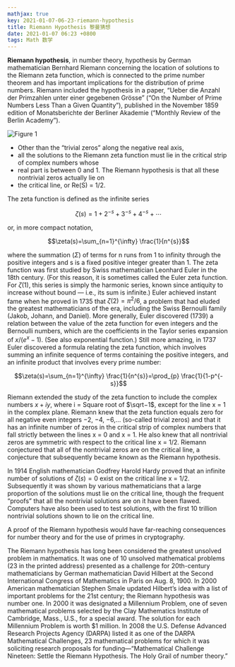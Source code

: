 ```yaml
---
mathjax: true
key: 2021-01-07-06-23-riemann-hypothesis
title: Riemann Hypothesis 黎曼猜想
date: 2021-01-07 06:23 +0800
tags: Math 数学
---
```


**Riemann hypothesis**, in number theory, hypothesis by German mathematician Bernhard Riemann concerning the location of solutions to the Riemann zeta function, which is connected to the prime number theorem and has important implications for the distribution of prime numbers. Riemann included the hypothesis in a paper, “Ueber die Anzahl der Primzahlen unter einer gegebenen Grösse” (“On the Number of Prime Numbers Less Than a Given Quantity”), published in the November 1859 edition of Monatsberichte der Berliner Akademie (“Monthly Review of the Berlin Academy”).

![Figure 1](https://tenetai.com/iclass/1f.jpg)

- Other than the “trivial zeros” along the negative real axis,
- all the solutions to the Riemann zeta function must lie in the critical strip of complex numbers whose 
- real part is between 0 and 1. The Riemann hypothesis is that all these nontrivial zeros actually lie on 
- the critical line, or Re(S) = 1/2.

The zeta function is defined as the infinite series

$$\zeta(s)=1+2^{-s}+3^{-s}+4^{-s}+\cdots$$

or, in more compact notation,

$$\zeta(s)=\sum_{n=1}^{\infty} \frac{1}{n^{s}}$$

where the summation $(Σ)$ of terms for n runs from 1 to infinity through the positive integers and s is a fixed positive integer greater than 1. The zeta function was first studied by Swiss mathematician Leonhard Euler in the 18th century. (For this reason, it is sometimes called the Euler zeta function. For $ζ(1)$, this series is simply the harmonic series, known since antiquity to increase without bound — i.e., its sum is infinite.) Euler achieved instant fame when he proved in 1735 that $ζ(2) = π^{2}/6$, a problem that had eluded the greatest mathematicians of the era, including the Swiss Bernoulli family (Jakob, Johann, and Daniel). More generally, Euler discovered (1739) a relation between the value of the zeta function for even integers and the Bernoulli numbers, which are the coefficients in the Taylor series expansion of $x/(e^{x} − 1)$. (See also exponential function.) Still more amazing, in 1737 Euler discovered a formula relating the zeta function, which involves summing an infinite sequence of terms containing the positive integers, and an infinite product that involves every prime number:

$$\zeta(s)=\sum_{n=1}^{\infty} \frac{1}{n^{s}}=\prod_{p} \frac{1}{1-p^{-s}}$$

Riemann extended the study of the zeta function to include the complex numbers $x + iy$, where i = Square root of $\sqrt−1$, except for the line x = 1 in the complex plane. Riemann knew that the zeta function equals zero for all negative even integers −2, −4, −6,… (so-called trivial zeros) and that it has an infinite number of zeros in the critical strip of complex numbers that fall strictly between the lines x = 0 and x = 1. He also knew that all nontrivial zeros are symmetric with respect to the critical line x = 1/2. Riemann conjectured that all of the nontrivial zeros are on the critical line, a conjecture that subsequently became known as the Riemann hypothesis.

In 1914 English mathematician Godfrey Harold Hardy proved that an infinite number of solutions of $ζ(s) = 0$ exist on the critical line x = 1/2. Subsequently it was shown by various mathematicians that a large proportion of the solutions must lie on the critical line, though the frequent “proofs” that all the nontrivial solutions are on it have been flawed. Computers have also been used to test solutions, with the first 10 trillion nontrivial solutions shown to lie on the critical line.

A proof of the Riemann hypothesis would have far-reaching consequences for number theory and for the use of primes in cryptography.

The Riemann hypothesis has long been considered the greatest unsolved problem in mathematics. It was one of 10 unsolved mathematical problems (23 in the printed address) presented as a challenge for 20th-century mathematicians by German mathematician David Hilbert at the Second International Congress of Mathematics in Paris on Aug. 8, 1900. In 2000 American mathematician Stephen Smale updated Hilbert’s idea with a list of important problems for the 21st century; the Riemann hypothesis was number one. In 2000 it was designated a Millennium Problem, one of seven mathematical problems selected by the Clay Mathematics Institute of Cambridge, Mass., U.S., for a special award. The solution for each Millennium Problem is worth $1 million. In 2008 the U.S. Defense Advanced Research Projects Agency (DARPA) listed it as one of the DARPA Mathematical Challenges, 23 mathematical problems for which it was soliciting research proposals for funding—“Mathematical Challenge Nineteen: Settle the Riemann Hypothesis. The Holy Grail of number theory.”

<!--more-->

